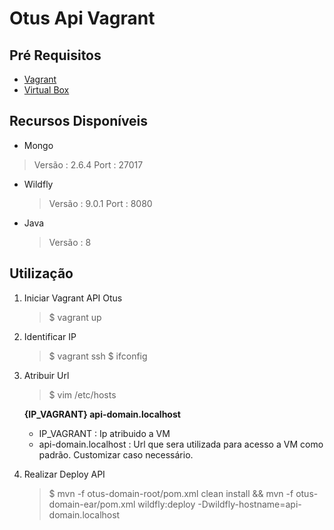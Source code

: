 # Otus Api Vagrant

## Pré Requisitos
* [Vagrant](https://www.vagrantup.com/)
* [Virtual Box](https://www.virtualbox.org/)

## Recursos Disponíveis

* Mongo 
> Versão : 2.6.4
> Port : 27017
  
* Wildfly
  > Versão : 9.0.1
  > Port : 8080
  
* Java
  > Versão : 8

## Utilização

1. Iniciar Vagrant API Otus 
      > $ vagrant up

2. Identificar IP 
      > $ vagrant ssh
      > $ ifconfig 

3. Atribuir Url
      > $ vim /etc/hosts

      **{IP_VAGRANT} api-domain.localhost**

      * IP_VAGRANT : Ip atribuido a VM
      * api-domain.localhost : Url que sera utilizada para acesso a VM como padrão. Customizar caso necessário.

4. Realizar Deploy API
      > $ mvn -f otus-domain-root/pom.xml clean install && mvn -f otus-domain-ear/pom.xml wildfly:deploy -Dwildfly-hostname=api-domain.localhost
